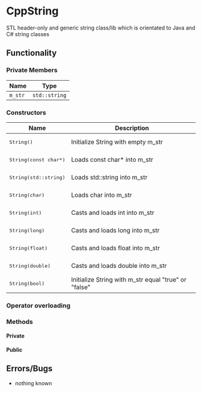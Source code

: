 # CppString
STL header-only and generic string class/lib which is orientated to Java and C# string classes

## Functionality
### Private Members
| Name  | Type        |
|-------|-------------|
| ```m_str``` | ```std::string``` |

### Constructors
| **Name**              	| **Description**                                  	|
|---------------------	|------------------------------------------------------	|
| <pre lang="cpp">String()</pre>           	| Initialize String with empty m\_str                  	|
| <pre lang="cpp">String(const char*)</pre> 	| Loads const char* into m\_str                       	|
| <pre lang="cpp">String(std::string)</pre> 	| Loads std::string into m\_str                        	|
| <pre lang="cpp">String(char)</pre>        	| Loads char into m\_str                               	|
| <pre lang="cpp">String(int)</pre>         	| Casts and loads int into m\_str                      	|
| <pre lang="cpp">String(long)</pre>       	| Casts and loads long into m\_str                     	|
| <pre lang="cpp">String(float)</pre>       	| Casts and loads float into m\_str                    	|
| <pre lang="cpp">String(double)</pre>      	| Casts and loads double into m\_str                   	|
| <pre lang="cpp">String(bool)</pre>        	| Initialize String with m\_str equal "true" or "false"	|

### Operator overloading

### Methods
#### Private

#### Public

## Errors/Bugs
* nothing known
